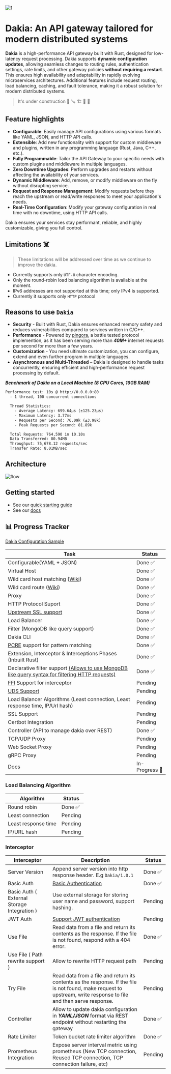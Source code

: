 <!--
```text
_______
\  ___ `'.                    .          .--.
 ' |--.\  \                 .'|          |__|
 | |    \  '              .'  |          .--.
 | |     |  '     __     <    |          |  |     __
 | |     |  |  .:--.'.    |   | ____     |  |  .:--.'.
 | |     ' .' / |   \ |   |   | \ .'     |  | / |   \ |
 | |___.' /'  `" __ | |   |   |/  .      |  | `" __ | |
/_______.'/    .'.''| |   |    /\  \     |__|  .'.''| |
\_______|/    / /   | |_  |   |  \  \         / /   | |_
              \ \._,\ '/  '    \  \  \        \ \._,\ '/
               `--'  `"  '------'  '---'       `--'  `"
```
-->

<!-- canva logo url -> https://www.canva.com/design/DAGZAdY1d9c/YCHWZRD78H5j0CAWaaF6gw/edit -->

![1](https://github.com/user-attachments/assets/9348db35-f589-4dc4-9a03-24924d6d8f2d)

# Dakia: An API gateway tailored for modern distributed systems

**Dakia** is a high-performance API gateway built with Rust, designed for low-latency request processing. Dakia supports **dynamic configuration updates**, allowing seamless changes to routing rules, authentication settings, rate limits, and other gateway policies **without requiring a restart**. This ensures high availability and adaptability in rapidly evolving microservices architectures. Additional features include request routing, load balancing, caching, and fault tolerance, making it a robust solution for modern distributed systems.

> It's under construction 🦺 🪚 🏗️ 🚧 🔨

## Feature highlights

- **Configurable**: Easily manage API configurations using various formats like YAML, JSON, and HTTP API calls.
- **Extensible**: Add new functionality with support for custom middleware and plugins, written in any programming language (Rust, Java, C++, etc.).
- **Fully Programmable**: Tailor the API Gateway to your specific needs with custom plugins and middleware in multiple languages.
- **Zero Downtime Upgrades**: Perform upgrades and restarts without affecting the availability of your services.
- **Dynamic Middleware**: Add, remove, or modify middleware on the fly without disrupting service.
- **Request and Response Management**: Modify requests before they reach the upstream or read/write responses to meet your application's needs.
- **Real-Time Configuration**: Modify your gateway configuration in real time with no downtime, using HTTP API calls.

Dakia ensures your services stay performant, reliable, and highly customizable, giving you full control.

## Limitations ☠️

> These limitations will be addressed over time as we continue to improve the dakia.

- Currently supports only `UTF-8` character encoding.
- Only the round-robin load balancing algorithm is available at the moment.
- IPv6 addresses are not supported at this time; only IPv4 is supported.
- Currently it supports only `HTTP` protocol

## Reasons to use `Dakia`

- **Security** - Built with Rust, Dakia ensures enhanced memory safety and reduces vulnerabilities compared to services written in C/C++.
- **Performance** - Powered by [pingora](https://github.com/cloudflare/pingora), a battle tested protocol implemention, as it has been serving more than **_40M+_** internet requests per second for more than a few years.
- **Customization** - You need ultimate customization, you can configure, extend and even further program in multiple languages.
- **Asynchronous and Multi-Threaded** – Dakia is designed to handle tasks concurrently, ensuring efficient and high-performance request processing by default.

**_Benchmark of Dakia on a Local Machine (8 CPU Cores, 16GB RAM)_**

```txt
Performance test: 10s @ http://0.0.0.0:80
  - 1 thread, 100 concurrent connections

  Thread Statistics:
    - Average Latency: 699.64µs (±125.23µs)
    - Maximum Latency: 3.77ms
    - Requests per Second: 76.09k (±3.98k)
    - Peak Requests per Second: 81.89k

  Total Requests: 764,590 in 10.10s
  Data Transferred: 80.94MB
  Throughput: 75,678.12 requests/sec
  Transfer Rate: 8.01MB/sec
```

## Architecture

![flow](https://github.com/user-attachments/assets/581b8dd2-c313-4a38-85a1-fd1429104f6a)

## Getting started

- See our [quick starting guide](/docs/quick_start.md)
- See our [docs](/docs/README.md)

## 📊 Progress Tracker

[Dakia Configuration Sample](https://github.com/ats1999/dakia/blob/main/docs/config.sample.yaml)

| Task                                                                                                                                                                   | Status         |
| ---------------------------------------------------------------------------------------------------------------------------------------------------------------------- | -------------- |
| Configurable(YAML + JSON)                                                                                                                                              | Done ✅        |
| Virtual Host                                                                                                                                                           | Done ✅        |
| Wild card host matching ([Wiki](https://en.wikipedia.org/wiki/Matching_wildcards))                                                                                     | Done ✅        |
| Wild card route ([Wiki](https://en.wikipedia.org/wiki/Matching_wildcards))                                                                                             | Done ✅        |
| Proxy                                                                                                                                                                  | Done ✅        |
| HTTP Protocol Suport                                                                                                                                                   | Done ✅        |
| [Upstream SSL support](https://en.wikipedia.org/wiki/Server_Name_Indication)                                                                                           | Done ✅        |
| Load Balancer                                                                                                                                                          | Done ✅        |
| Filter (MongoDB like query support)                                                                                                                                    | Done ✅        |
| Dakia CLI                                                                                                                                                              | Done ✅        |
| [PCRE](https://www.pcre.org/) support for pattern matching                                                                                                             | Done ✅        |
| Extension, Interceptor & Interceptions Phases (Inbuilt Rust)                                                                                                           | Done ✅        |
| Declarative filter support [(Allows to use MongoDB like query syntax for filtering HTTP requests)](https://github.com/ats1999/dakia/blob/main/docs/config.sample.yaml) | Done ✅        |
| [FFI](https://en.wikipedia.org/wiki/Foreign_function_interface) Support for interceptor                                                                                | Pending        |
| [UDS Support](https://man7.org/linux/man-pages/man7/unix.7.html)                                                                                                       | Pending        |
| Load Balancer Algorithms (Least connection, Least response time, IP/Url hash)                                                                                          | Pending        |
| SSL Support                                                                                                                                                            | Pending        |
| Certbot Integration                                                                                                                                                    | Pending        |
| Controller (API to manage dakia over REST)                                                                                                                             | Done ✅        |
| TCP/UDP Proxy                                                                                                                                                          | Pending        |
| Web Socket Proxy                                                                                                                                                       | Pending        |
| gRPC Proxy                                                                                                                                                             | Pending        |
| Docs                                                                                                                                                                   | In-Progress 🚀 |

### Load Balancing Algorithm

| Algorithm           | Status  |
| ------------------- | ------- |
| Round robin         | Done ✅ |
| Least connection    | Pending |
| Least response time | Pending |
| IP/URL hash         | Pending |

### Interceptor

| Interceptor                                 | Description                                                                                                                                                        | Status  |
| ------------------------------------------- | ------------------------------------------------------------------------------------------------------------------------------------------------------------------ | ------- |
| Server Version                              | Append server version into http response header. E.g `Dakia/1.0.1`                                                                                                 | Done ✅ |
| Basic Auth                                  | [Basic Authentication](https://en.wikipedia.org/wiki/Basic_access_authentication)                                                                                  | Done ✅ |
| Basic Auth ( External Storage Integration ) | Use external storage for storing user name and password, support hashing.                                                                                          | Pending |
| JWT Auth                                    | [Support JWT authentication](https://jwt.io/)                                                                                                                      | Pending |
| Use File                                    | Read data from a file and return its contents as the response. If the file is not found, respond with a 404 error.                                                 | Done ✅ |
| Use File ( Path rewrite support )           | Allow to rewrite HTTP request path                                                                                                                                 | Pending |
| Try File                                    | Read data from a file and return its contents as the response. If the file is not found, make request to upstream, write response to file and then serve response. | Pending |
| Controller                                  | Allow to update dakia configuration in **_YAML/JSON_** format via REST endpoint without restarting the gateway                                                     | Done ✅ |
| Rate Limiter                                | Token bucket rate limiter algorithm                                                                                                                                | Done ✅ |
| Prometheus Integration                      | Expose server interval metric using prometheus (New TCP connection, Reused TCP connection, TCP connection failure, etc)                                            | Pending |
